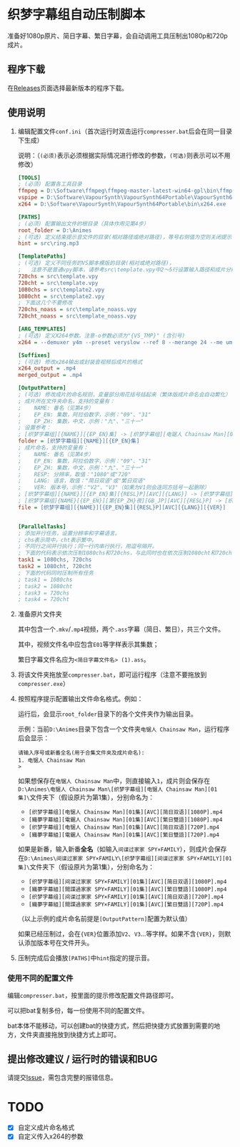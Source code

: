# 织梦字幕组自动压制脚本

准备好1080p原片、简日字幕、繁日字幕，会自动调用工具压制出1080p和720p成片。

## 程序下载

在[Releases](https://github.com/zhimengsub/compresser/releases)页面选择最新版本的程序下载。

## 使用说明

1. 编辑配置文件`conf.ini`（首次运行时双击运行`compresser.bat`后会在同一目录下生成）

   说明：（`(必须)`表示必须根据实际情况进行修改的参数，`(可选)`则表示可以不用修改）
   ```ini
   [TOOLS]
   ; (必须) 配置各工具目录
   ffmpeg = D:\Software\ffmpeg\ffmpeg-master-latest-win64-gpl\bin\ffmpeg.exe
   vspipe = D:\Software\VapourSynth\VapourSynth64Portable\VapourSynth64\VSPipe.exe
   x264 = D:\Software\VapourSynth\VapourSynth64Portable\bin\x264.exe
   
   [PATHS]
   ; (必须) 配置输出文件的根目录（具体作用见第4步）
   root_folder = D:\Animes
   ; (可选) 定义结束提示音文件的目录(相对路径或绝对路径)，等号右侧值为空则关闭提示音。
   hint = src\ring.mp3
   
   [TemplatePaths]
   ; (可选) 定义不同任务的VS脚本模版的目录(相对或绝对路径)，
   ;   注意不是普通vpy脚本，请参考src\template.vpy中2～5行设置输入路径和成片分辨率变量。
   720chs = src\template.vpy
   720cht = src\template.vpy
   1080chs = src\template2.vpy
   1080cht = src\template2.vpy
   ; 下面这几个不要修改
   720chs_noass = src\template_noass.vpy
   720cht_noass = src\template_noass.vpy
   
   [ARG_TEMPLATES]
   ; (可选) 定义X264参数。注意-o参数必须为"{VS_TMP}" (含引号)
   x264 = --demuxer y4m --preset veryslow --ref 8 --merange 24 --me umh --bframes 10 --aq-mode 3 --aq-strength 0.7 --deblock 0:0 --trellis 2 --psy-rd 0.6:0.1 --crf 18.5 --output-depth 8 - -o "{VS_TMP}"
   
   [Suffixes]
   ; (可选) 修改x264输出或封装音视频后成片的格式
   x264_output = .mp4
   merged_output = .mp4
   
   [OutputPattern]
   ; (可选) 修改成片的命名规则，变量部分用花括号括起来（繁体版成片命名会自动繁化）
   ; 成片所在文件夹命名，支持的变量有：
   ;    NAME: 番名（见第4步）
   ;    EP_EN: 集数，阿拉伯数字，示例："09"、"31"
   ;    EP_ZH: 集数，中文，示例："九"、"三十一"
   ; 设置参考：
   ; [织梦字幕组][{NAME}][{EP_EN}集] -> [织梦字幕组][电锯人 Chainsaw Man][01集]
   folder = [织梦字幕组][{NAME}][{EP_EN}集]
   ; 成片命名，支持的变量有：
   ;    NAME: 番名（见第4步）
   ;    EP_EN: 集数，阿拉伯数字，示例："09"、"31"
   ;    EP_ZH: 集数，中文，示例："九"、"三十一"
   ;    RESP: 分辨率，取值："1080"或"720"
   ;    LANG: 语言，取值："简日双语"或"繁日双语"
   ;    VER: 版本号，示例："V2"、"V3"（如果为V1则会连同方括号一起删除）
   ; [织梦字幕组][{NAME}][{EP_EN}集][{RESL}P][AVC][{LANG}] -> [织梦字幕组][电锯人 Chainsaw Man][01集][AVC][简日双语][1080P]
   ; [织梦字幕组]{NAME}[{EP_EN}][第{EP_ZH}夜][GB_JP][AVC][{RESL}P] -> [织梦字幕组]与猫共度的夜晚 夜は猫といっしょ[39][第三十九夜][GB_JP][AVC][1080P]
   file = [织梦字幕组][{NAME}][{EP_EN}集][{RESL}P][AVC][{LANG}][{VER}]
   

   [ParallelTasks]
   ; 添加并行任务，设置分辨率和字幕语言。
   ; chs表示简中，cht表示繁中。
   ; 不同行之间并行执行；同一行内串行执行，用逗号隔开。
   ; 下面的代码表示依次压制1080chs和720chs，与此同时也在依次压制1080cht和720cht
   task1 = 1080chs, 720chs
   task2 = 1080cht, 720cht
   ; 下面的代码同时压制所有任务
   ; task1 = 1080chs
   ; task2 = 1080cht
   ; task3 = 720chs
   ; task4 = 720cht

   ```
2. 准备原片文件夹
   
    其中包含一个`.mkv`/`.mp4`视频，两个`.ass`字幕（简日、繁日），共三个文件。
    
    其中，视频文件名中应包含`E01`等字样表示其集数；

    繁日字幕文件名应为`<简日字幕文件名> (1).ass`。

3. 将该文件夹拖放至`compresser.bat`，即可运行程序（注意不要拖放到`compresser.exe`）
4. 按照程序提示配置输出文件命名格式。例如：
   
   运行后，会显示`root_folder`目录下的各个文件夹作为输出目录。
  
   示例：当前`D:\Animes`目录下包含一个文件夹`电锯人 Chainsaw Man`，运行程序后会显示：
   ```commandline
   请输入序号或新番全名(用于合集文件夹及成片命名):
   1. 电锯人 Chainsaw Man
   >
   ```
   如果想保存在`电锯人 Chainsaw Man`中，则直接输入`1`，成片则会保存在`D:\Animes\电锯人 Chainsaw Man\[织梦字幕组][电锯人 Chainsaw Man][01集]\`文件夹下（假设原片为第1集），分别命名为：
   - `[织梦字幕组][电锯人 Chainsaw Man][01集][AVC][简日双语][1080P].mp4`
   - `[織夢字幕組][電鋸人 Chainsaw Man][01集][AVC][繁日雙語][1080P].mp4`
   - `[织梦字幕组][电锯人 Chainsaw Man][01集][AVC][简日双语][720P].mp4`
   - `[織夢字幕組][電鋸人 Chainsaw Man][01集][AVC][繁日雙語][720P].mp4`
   
   如果是新番，输入新番**全名**（如输入`间谍过家家 SPY×FAMILY`），则成片会保存在`D:\Animes\间谍过家家 SPY×FAMILY\[织梦字幕组][间谍过家家 SPY×FAMILY][01集]\`文件夹下（假设原片为第1集），分别命名为：
   - `[织梦字幕组][间谍过家家 SPY×FAMILY][01集][AVC][简日双语][1080P].mp4`
   - `[織夢字幕組][間諜過家家 SPY×FAMILY][01集][AVC][繁日雙語][1080P].mp4`
   - `[织梦字幕组][间谍过家家 SPY×FAMILY][01集][AVC][简日双语][720P].mp4`
   - `[織夢字幕組][間諜過家家 SPY×FAMILY][01集][AVC][繁日雙語][720P].mp4`
   
   （以上示例的成片命名前提是`[OutputPattern]`配置为默认值）

   如果已经压制过，会在`{VER}`位置添加`V2`、`V3`...等字样。如果不含`{VER}`，则默认添加版本号在文件开头。

5. 压制完成后会播放`[PATHS]`中`hint`指定的提示音。

### 使用不同的配置文件

编辑`compresser.bat`，按里面的提示修改配置文件路径即可。

可以把bat复制多份，每一份使用不同的配置文件。

bat本体不能移动，可以创建bat的快捷方式，然后把快捷方式放置到需要的地方，文件夹直接拖放到快捷方式上即可。

## 提出修改建议 / 运行时的错误和BUG

请提交[Issue](https://github.com/zhimengsub/SubtitleCleaner/issues)，需包含完整的报错信息。



# TODO

- [x] 自定义成片命名格式
- [X] 自定义传入x264的参数

